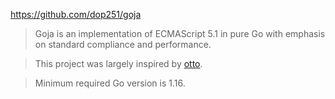 https://github.com/dop251/goja

> Goja is an implementation of ECMAScript 5.1 in pure Go with emphasis on standard compliance and performance.

> This project was largely inspired by [otto](https://github.com/robertkrimen/otto).

> Minimum required Go version is 1.16.